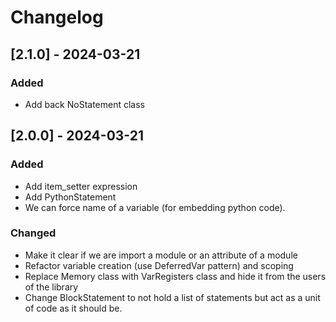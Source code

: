 # Changelog

## [2.1.0] - 2024-03-21

### Added

- Add back NoStatement class

## [2.0.0] - 2024-03-21

### Added

- Add item_setter expression
- Add PythonStatement
- We can force name of a variable (for embedding python code).

### Changed

- Make it clear if we are import a module or an attribute of a module
- Refactor variable creation (use DeferredVar pattern) and scoping
- Replace Memory class with VarRegisters class and hide it from the users of the library
- Change BlockStatement to not hold a list of statements but act as a unit of code as it should be.
